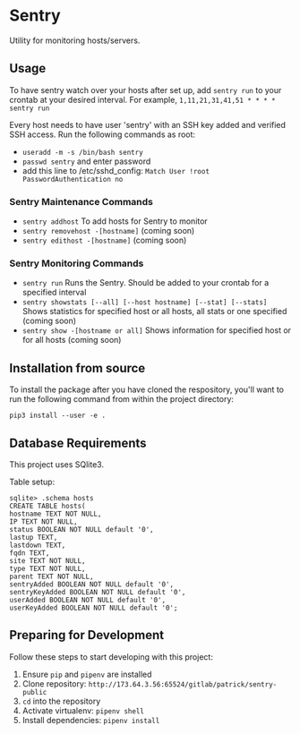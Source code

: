 Sentry
======

Utility for monitoring hosts/servers.

## Usage

To have sentry watch over your hosts after set up, add `sentry run` to your crontab at your desired interval. 
    For example, `1,11,21,31,41,51 * * * * sentry run`

Every host needs to have user 'sentry' with an SSH key added and verified SSH access. Run the following commands as root:
 - `useradd -m -s /bin/bash sentry`
 - `passwd sentry` and enter password
 - add this line to /etc/sshd_config: 
    `Match User !root
        PasswordAuthentication no`

### Sentry Maintenance Commands
 - `sentry addhost` To add hosts for Sentry to monitor
 - `sentry removehost -[hostname]` (coming soon)
 - `sentry edithost -[hostname]` (coming soon)

### Sentry Monitoring Commands
 - `sentry run` Runs the Sentry. Should be added to your crontab for a specified interval
 - `sentry showstats [--all] [--host hostname] [--stat] [--stats]` Shows statistics for specified host or all hosts, all stats or one specified (coming soon)
 - `sentry show -[hostname or all]` Shows information for specified host or for all hosts (coming soon)

## Installation from source

To install the package after you have cloned the respository, you'll want to run the following command from within the project directory:

```
pip3 install --user -e .
```

## Database Requirements

This project uses SQlite3. 

Table setup:

```
sqlite> .schema hosts
CREATE TABLE hosts(
hostname TEXT NOT NULL,
IP TEXT NOT NULL,
status BOOLEAN NOT NULL default '0',
lastup TEXT,
lastdown TEXT,
fqdn TEXT,
site TEXT NOT NULL,
type TEXT NOT NULL,
parent TEXT NOT NULL,
sentryAdded BOOLEAN NOT NULL default '0',
sentryKeyAdded BOOLEAN NOT NULL default '0',
userAdded BOOLEAN NOT NULL default '0',
userKeyAdded BOOLEAN NOT NULL default '0';
```

## Preparing for Development

Follow these steps to start developing with this project:

1. Ensure `pip` and `pipenv` are installed
2. Clone repository: `http://173.64.3.56:65524/gitlab/patrick/sentry-public`
3. `cd` into the repository
4. Activate virtualenv: `pipenv shell`
5. Install dependencies: `pipenv install`

